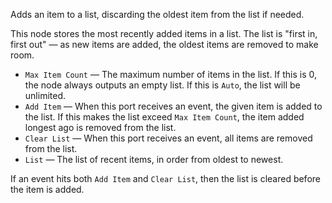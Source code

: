 Adds an item to a list, discarding the oldest item from the list if needed.

This node stores the most recently added items in a list. The list is "first in, first out" — as new items are added, the oldest items are removed to make room.

   - `Max Item Count` — The maximum number of items in the list. If this is 0, the node always outputs an empty list. If this is `Auto`, the list will be unlimited.
   - `Add Item` — When this port receives an event, the given item is added to the list. If this makes the list exceed `Max Item Count`, the item added longest ago is removed from the list.
   - `Clear List` — When this port receives an event, all items are removed from the list.
   - `List` — The list of recent items, in order from oldest to newest.

If an event hits both `Add Item` and `Clear List`, then the list is cleared before the item is added.
